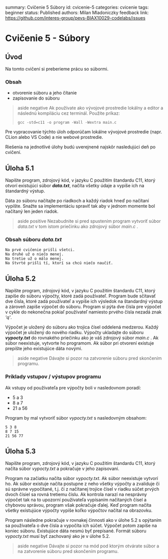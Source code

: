 summary: Cvičenie 5 Súbory
id: cvicenie-5
categories: cvicenie
tags: beginner
status: Published
authors: Milan Mladoniczky
feedback link: https://github.com/interes-group/pevs-BIAX10029-codelabs/issues

# Cvičenie 5 - Súbory

<!-- ------------------------ -->
## Úvod

Na tomto cvičení si preberieme prácu so súbormi.

### Obsah
- otvorenie súboru a jeho čítanie
- zapisovanie do súboru

> aside negative
> Ak používate ako vývojové prostredie lokálny a editor a následnú kompiláciu cez terminál. Použite príkaz:
> ```shell
> gcc -std=c11 -o program -Wall -Wextra main.c
> ```

Pre vypracovanie týchto úloh odporúčam lokálne vývojové prostredie (napr. CLion alebo VS Code) a nie webové prostredie.

Riešenia na jednotlivé úlohy budú uverejnené najskôr nasledujúci deň po cvičení.

<!-- ------------------------ -->
## Úloha 5.1

Napíšte program, zdrojový kód, v jazyku C použitím štandardu C11, ktorý otvorí existujúci súbor **_data.txt_**, 
načíta všetky údaje a vypíše ich na štandardný výstup.

Dáta zo súboru načítajte po riadkoch a každý riadok hneď po načítaní vypíšte. Snažte sa implementáciu spraviť tak aby 
v jednom momente bol načítaný len jeden riadok.

> aside positive
> Nezabudnite si pred spustením program vytvoriť súbor _data.txt_ v tom istom priečinku ako zdrojový súbor _main.c_ .

### Obsah súboru _data.txt_

```text
Na prvé cvičenie prišli všetci.
Na druhé už o niečo menej.
Na tretie už o málo menej.
Na štvrté prišli tí, ktorí sa chcú niečo naučiť. 
```

<!-- ------------------------ -->
## Úloha 5.2

Napíšte program, zdrojový kód, v jazyku C použitím štandardu C11, ktorý zapíše do súboru výpočty, ktoré zadá používateľ.
Program bude sčítavať dve čísla, ktoré zadá používateľ a vypíše ich výsledok na štandardný výstup a zároveň zapíše výpočet do súboru.
Program si pýta dve čísla pre výpočet v cykle do nekonečna pokiaľ používateľ namiesto prvého čísla nezadá znak _'q'_.

Výpočet je uložený do súboru ako trojica čísel oddelená medzerou. Každý výpočet je uložený do nového riadku. 
Výpočty ukladajte do súboru _**vypocty.txt**_ do rovnakého priečinku ako je váš zdrojový súbor _main.c_ .
Ak súbor neexistuje, vytvorte ho programom. Ak súbor pri otvorení existuje prepíšte jeho existujúce dáta novými.

> aside negative
> Dávajte si pozor na zatvorenie súboru pred skončením programu.

### Príklady vstupov / výstupov programu

Ak vstupy od používateľa pre výpočty boli v nasledovnom poradí:

- 5 a 3
- 8 a 7
- 21 a 56

Program by mal vytvoriť súbor _vypocty.txt_ s nasledovným obsahom:

```text
5 3 8
8 7 15
21 56 77
```

<!-- ------------------------ -->
## Úloha 5.3

Napíšte program, zdrojový kód, v jazyku C použitím štandardu C11, ktorý načíta súbor _vypocty.txt_ a pokračuje v jeho zapisovaní.

Program na začiatku načíta súbor _vypocty.txt_. Ak súbor neexistuje vytvorí ho. Ak súbor existuje načíta postupne z neho všetky výpočty
a zvaliduje či sú správne vypočítané, t.j. či z načítanej trojice čísel v riadku súčet prvých dvoch čísiel sa rovná tretiemu číslu.
Ak kontrola narazí na nesprávny výpočet tak na to upozorní používateľa vypísaním načítaných čísel a chybovou správou,
program však pokračuje ďalej. Keď program načíta všetky existujúce výpočty vypíše koľko výpočtov načítal na obrazovku.

Program následne pokračuje v rovnakej činnosti ako v úlohe 5.2 s opýtaním sa používateľa o dve čísla a vypočíta ich súčet.
Výpočet potom zapíše na koniec súboru. Existujúce dáta nesmú byť prepísané. Formát súboru _vypocty.txt_ musí byť zachovaný
ako je v úlohe 5.2.

> aside negative
> Dávajte si pozor na mód pod ktorým otvárate súbor a na zatvorenie súboru pred skončením programu.
